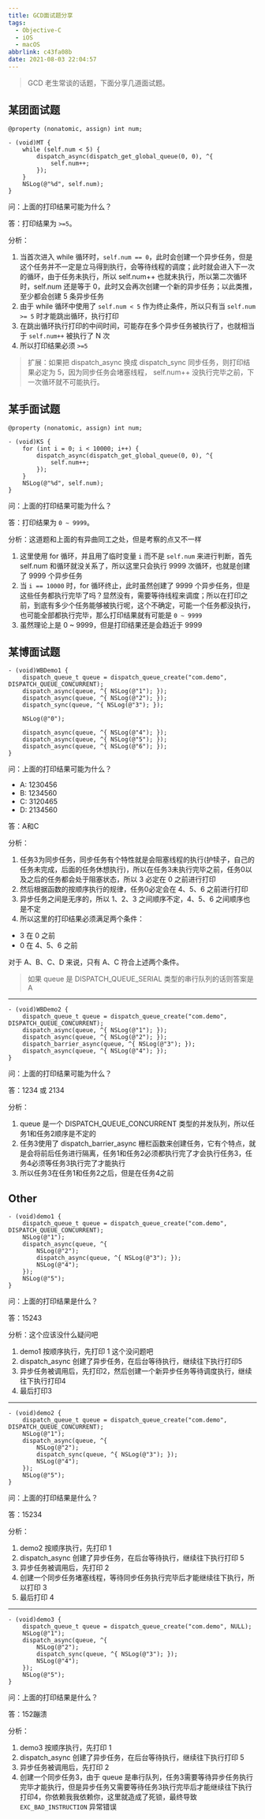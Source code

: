 ```yaml
---
title: GCD面试题分享
tags:
  - Objective-C
  - iOS
  - macOS
abbrlink: c43fa08b
date: 2021-08-03 22:04:57
---
```


> GCD 老生常谈的话题，下面分享几道面试题。

## 某团面试题

```ObjC
@property (nonatomic, assign) int num;

- (void)MT {
    while (self.num < 5) {
        dispatch_async(dispatch_get_global_queue(0, 0), ^{
            self.num++;
        });
    }
    NSLog(@"%d", self.num);
}
```

问：上面的打印结果可能为什么？

答：打印结果为 `>=5`。

分析：
1. 当首次进入 while 循环时，`self.num == 0`，此时会创建一个异步任务，但是这个任务并不一定是立马得到执行，会等待线程的调度；此时就会进入下一次的循环，由于任务未执行，所以 self.num++ 也就未执行，所以第二次循环时，self.num 还是等于 0，此时又会再次创建一个新的异步任务；以此类推，至少都会创建 5 条异步任务
2. 由于 while 循环中使用了 `self.num < 5` 作为终止条件，所以只有当 `self.num >= 5` 时才能跳出循环，执行打印
3. 在跳出循环执行打印的中间时间，可能存在多个异步任务被执行了，也就相当于 `self.num++` 被执行了 N 次
4. 所以打印结果必须 `>=5`

> 扩展：如果把 dispatch_async 换成 dispatch_sync 同步任务，则打印结果必定为 5，因为同步任务会堵塞线程， self.num++ 没执行完毕之前，下一次循环就不可能执行。

## 某手面试题

```ObjC
@property (nonatomic, assign) int num;

- (void)KS {
    for (int i = 0; i < 10000; i++) {
        dispatch_async(dispatch_get_global_queue(0, 0), ^{
            self.num++;
        });
    }
    NSLog(@"%d", self.num);
}
```

问：上面的打印结果可能为什么？

答：打印结果为 `0 ~ 9999`。

分析：这道题和上面的有异曲同工之处，但是考察的点又不一样
1. 这里使用 for 循环，并且用了临时变量 `i` 而不是 `self.num` 来进行判断，首先 self.num 和循环就没关系了，所以这里只会执行 9999 次循环，也就是创建了 9999 个异步任务
2. 当 `i == 10000` 时，for 循环终止，此时虽然创建了 9999 个异步任务，但是这些任务都执行完毕了吗？显然没有，需要等待线程来调度；所以在打印之前，到底有多少个任务能够被执行呢，这个不确定，可能一个任务都没执行，也可能全部都执行完毕，那么打印结果就有可能是 `0 ~ 9999`
3. 虽然理论上是 0 ~ 9999，但是打印结果还是会趋近于 9999

## 某博面试题

```ObjC
- (void)WBDemo1 {
    dispatch_queue_t queue = dispatch_queue_create("com.demo", DISPATCH_QUEUE_CONCURRENT);
    dispatch_async(queue, ^{ NSLog(@"1"); });
    dispatch_async(queue, ^{ NSLog(@"2"); });
    dispatch_sync(queue, ^{ NSLog(@"3"); });

    NSLog(@"0");

    dispatch_async(queue, ^{ NSLog(@"4"); });
    dispatch_async(queue, ^{ NSLog(@"5"); });
    dispatch_async(queue, ^{ NSLog(@"6"); });
}
```

问：上面的打印结果可能为什么？
- A: 1230456
- B: 1234560
- C: 3120465
- D: 2134560

答：A和C

分析：
1. 任务3为同步任务，同步任务有个特性就是会阻塞线程的执行(护犊子，自己的任务未完成，后面的任务休想执行)，所以在任务3未执行完毕之前，任务0以及之后的任务都会处于阻塞状态，所以 3 必定在 0 之前进行打印
2. 然后根据函数的按顺序执行的规律，任务0必定会在 4、5、6 之前进行打印
3. 异步任务之间是无序的，所以 1、2、3 之间顺序不定，4、5、6 之间顺序也是不定
4. 所以这里的打印结果必须满足两个条件：
  - 3 在 0 之前
  - 0 在 4、5、6 之前

对于 A、B、C、D 来说，只有 A、C 符合上述两个条件。

> 如果 queue 是 DISPATCH_QUEUE_SERIAL 类型的串行队列的话则答案是 A

***

```ObjC
- (void)WBDemo2 {
    dispatch_queue_t queue = dispatch_queue_create("com.demo", DISPATCH_QUEUE_CONCURRENT);
    dispatch_async(queue, ^{ NSLog(@"1"); });
    dispatch_async(queue, ^{ NSLog(@"2"); });
    dispatch_barrier_async(queue, ^{ NSLog(@"3"); });
    dispatch_async(queue, ^{ NSLog(@"4"); });
}
```

问：上面的打印结果可能为什么？

答：1234 或 2134

分析：
1. queue 是一个 DISPATCH_QUEUE_CONCURRENT 类型的并发队列，所以任务1和任务2顺序是不定的
2. 任务3使用了 dispatch_barrier_async 栅栏函数来创建任务，它有个特点，就是会将前后任务进行隔离，任务1和任务2必须都执行完了才会执行任务3，任务4必须等任务3执行完了才能执行
3. 所以任务3在任务1和任务2之后，但是在任务4之前

## Other

```ObjC
- (void)demo1 {
    dispatch_queue_t queue = dispatch_queue_create("com.demo", DISPATCH_QUEUE_CONCURRENT);
    NSLog(@"1");
    dispatch_async(queue, ^{
        NSLog(@"2");
        dispatch_async(queue, ^{ NSLog(@"3"); });
        NSLog(@"4");
    });
    NSLog(@"5");
}
```

问：上面的打印结果是什么？

答：15243

分析：这个应该没什么疑问吧
1. demo1 按顺序执行，先打印 1 这个没问题吧
2. dispatch_async 创建了异步任务，在后台等待执行，继续往下执行打印5
3. 异步任务被调用后，先打印2，然后创建一个新异步任务等待调度执行，继续往下执行打印4
4. 最后打印3

***

```ObjC
- (void)demo2 {
    dispatch_queue_t queue = dispatch_queue_create("com.demo", DISPATCH_QUEUE_CONCURRENT);
    NSLog(@"1");
    dispatch_async(queue, ^{
        NSLog(@"2");
        dispatch_sync(queue, ^{ NSLog(@"3"); });
        NSLog(@"4");
    });
    NSLog(@"5");
}
```

问：上面的打印结果是什么？

答：15234

分析：
1. demo2 按顺序执行，先打印 1
2. dispatch_async 创建了异步任务，在后台等待执行，继续往下执行打印 5
3. 异步任务被调用后，先打印 2
4. 创建一个同步任务堵塞线程，等待同步任务执行完毕后才能继续往下执行，所以打印 3
5. 最后打印 4

***

```ObjC
- (void)demo3 {
    dispatch_queue_t queue = dispatch_queue_create("com.demo", NULL);
    NSLog(@"1");
    dispatch_async(queue, ^{
        NSLog(@"2");
        dispatch_sync(queue, ^{ NSLog(@"3"); });
        NSLog(@"4");
    });
    NSLog(@"5");
}
```

问：上面的打印结果是什么？

答：152蹦溃

分析：
1. demo3 按顺序执行，先打印 1
2. dispatch_async 创建了异步任务，在后台等待执行，继续往下执行打印 5
3. 异步任务被调用后，先打印 2
4. 创建一个同步任务3，由于 queue 是串行队列，任务3需要等待异步任务执行完毕才能执行，但是异步任务又需要等待任务3执行完毕后才能继续往下执行打印4，你依赖我我依赖你，这里就造成了死锁，最终导致 `EXC_BAD_INSTRUCTION` 异常错误